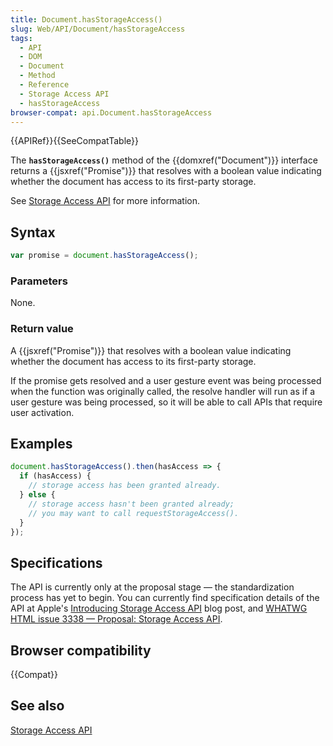 ```yaml
---
title: Document.hasStorageAccess()
slug: Web/API/Document/hasStorageAccess
tags:
  - API
  - DOM
  - Document
  - Method
  - Reference
  - Storage Access API
  - hasStorageAccess
browser-compat: api.Document.hasStorageAccess
---
```

{{APIRef}}{{SeeCompatTable}}

The **`hasStorageAccess()`** method of the
{{domxref("Document")}} interface returns a {{jsxref("Promise")}} that resolves with a
boolean value indicating whether the document has access to its first-party storage.

See [Storage Access API](/en-US/docs/Web/API/Storage_Access_API) for more
information.

## Syntax

```js
var promise = document.hasStorageAccess();
```

### Parameters

None.

### Return value

A {{jsxref("Promise")}} that resolves with a boolean value indicating whether the
document has access to its first-party storage.

If the promise gets resolved and a user gesture event was being processed when the
function was originally called, the resolve handler will run as if a user gesture was
being processed, so it will be able to call APIs that require user activation.

## Examples

```js
document.hasStorageAccess().then(hasAccess => {
  if (hasAccess) {
    // storage access has been granted already.
  } else {
    // storage access hasn't been granted already;
    // you may want to call requestStorageAccess().
  }
});
```

## Specifications

The API is currently only at the proposal stage — the standardization process has yet
to begin. You can currently find specification details of the API at Apple's [Introducing
Storage Access API](https://webkit.org/blog/8124/introducing-storage-access-api/) blog post, and [WHATWG HTML issue 3338 — Proposal:
Storage Access API](https://github.com/whatwg/html/issues/3338).

## Browser compatibility

{{Compat}}

## See also

[Storage Access API](/en-US/docs/Web/API/Storage_Access_API)
